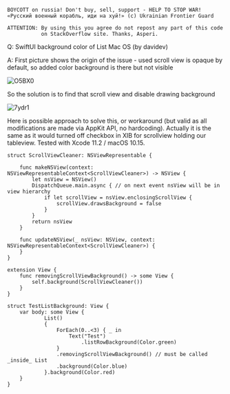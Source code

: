 ```
BOYCOTT on russia! Don't buy, sell, support - HELP TO STOP WAR!
«Русский военный корабль, иди на хуй!» (c) Ukrainian Frontier Guard

ATTENTION: By using this you agree do not repost any part of this code
           on StackOverflow site. Thanks, Asperi.
```

Q: SwiftUI background color of List Mac OS (by davidev)

A: First picture shows the origin of the issue - used scroll view is opaque by default, so added color background is there but not visible

![O5BX0](https://user-images.githubusercontent.com/62171579/170869654-a4375757-da91-425e-ab7a-be8a6fcacd3e.png)

So the solution is to find that scroll view and disable drawing background

![7ydr1](https://user-images.githubusercontent.com/62171579/170869648-8909caff-9967-496e-9c75-cbf1cff14e0e.png)

Here is possible approach to solve this, or workaround (but valid as all modifications are made via AppKit API, no hardcoding). Actually it is the same as it would turned off checkbox in XIB for scrollview holding our tableview. Tested with Xcode 11.2 / macOS 10.15.

    struct ScrollViewCleaner: NSViewRepresentable {
        
        func makeNSView(context: NSViewRepresentableContext<ScrollViewCleaner>) -> NSView {
            let nsView = NSView()
            DispatchQueue.main.async { // on next event nsView will be in view hierarchy
                if let scrollView = nsView.enclosingScrollView {
                    scrollView.drawsBackground = false
                }
            }
            return nsView
        }
        
        func updateNSView(_ nsView: NSView, context: NSViewRepresentableContext<ScrollViewCleaner>) {
        }
    }
    
    extension View {
        func removingScrollViewBackground() -> some View {
            self.background(ScrollViewCleaner())
        }
    }
    
    struct TestListBackground: View {
        var body: some View {
                List()
                {
                    ForEach(0..<3) { _ in
                        Text("Test")
                            .listRowBackground(Color.green)
                    }
                    .removingScrollViewBackground() // must be called _inside_ List
                    .background(Color.blue)
                }.background(Color.red)
        }
    }

 

